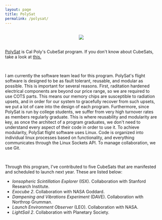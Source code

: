 ```yaml
---
layout: page
title: PolySat
permalink: /polysat/
---
```


<br>
<div style="text-align: center;">
	<img src="{{ site.baseurl }}/assets/polysat.jpg">
</div>
<br>

[PolySat](http://polysat.calpoly.edu) is Cal Poly's CubeSat program. If you don't know about CubeSats, take a look at [this.](https://en.wikipedia.org/wiki/CubeSat)

<br>

I am currently the software team lead for this program. PolySat's flight software is designed to be as fault tolerant, reusable, and modular as possible. This is important for several reasons. First, raditation hardened electrical components are beyond our price range, so we are required to use COTS parts. This means our memory chips are susceptible to radiation upsets, and in order for our system to gracefully recover from such upsets, we put a lot of care into the design of each program. Furthermore, since PolySat is run by college students, we suffer from very high turnover rates as members regularly graduate. This is where reusability and modularity are key, as once the architect of a program graduates, we don't need to understand every aspect of their code in order to use it. To achieve modularity, PolySat flight software uses Linux. Code is organized into individual linux processes based on functionality, and everything communicates through the Linux Sockets API. To manage collaboration, we use Git.

<br>

Through this program, I've contributed to five CubeSats that are manifested and scheduled to launch next year. These are listed below:

- <i>Ionsopheric Scintillation Explorer</i> (ISX). Collaboration with Stanford Research Institute.
- <i>Exocube 2</i>. Collaboration with NASA Goddard.
- <i>Dampening and Vibrations Experiment</i> (DAVE). Collaboration with Northrop Grumman.
- <i>Launch Environment Observer</i> (LEO). Collaboration with NASA.
- <i>LightSail 2</i>. Collaboration with Planetary Society.

